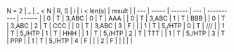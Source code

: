 N = 2
| _   | _ < N | R, S   | i   | i < len(s) | result |
| --- | ----- | ------ | --- | ---------- | ------ |
| 0   | T     | 3,ABC  | 0   | T          | AAA    |
| 0   | T     | 3,ABC  | 1   | T          | BBB    |
| 0   | T     | 3,ABC  | 2   | T          | CCC    |
| 0   | T     | 3,ABC  | 3   | F          |        |
| 1   | T     | 5,/HTP | 0   | T          | ///    |
| 1   | T     | 5,/HTP | 1   | T          | HHH    |
| 1   | T     | 5,/HTP | 2   | T          | TTT    |
| 1   | T     | 5,/HTP | 3   | T          | PPP    |
| 1   | T     | 5,/HTP | 4   | F          |        |
| 2   | F     |        |     |            |        |